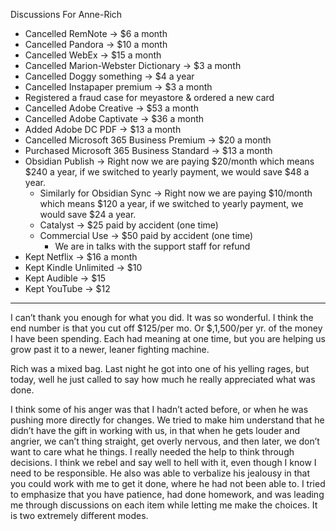 Discussions For Anne-Rich
- Cancelled RemNote → $6 a month 
- Cancelled Pandora → $10 a month 
- Cancelled WebEx -> $15 a month
- Cancelled Marion-Webster Dictionary → $3 a month
- Cancelled Doggy something → $4 a year
- Cancelled Instapaper premium → $3 a month
- Registered a fraud case for meyastore & ordered a new card
- Cancelled Adobe Creative -> $53 a month
- Cancelled Adobe Captivate → $36 a month
- Added Adobe DC PDF → $13 a month
- Cancelled Microsoft 365 Business Premium → $20 a month
- Purchased Microsoft 365 Business Standard → $13 a month
- Obsidian Publish → Right now we are paying $20/month which means $240 a year, if we switched to yearly payment, we would save $48 a year. 
	- Similarly for Obsidian Sync → Right now we are paying $10/month which means $120 a year, if we switched to yearly payment, we would save $24 a year. 
	- Catalyst → $25 paid by accident (one time)
	- Commercial Use →  $50 paid by accident (one time)
		- We are in talks with the support staff for refund
- Kept Netflix → $16 a month
- Kept Kindle Unlimited → $10
- Kept Audible → $15
- Kept YouTube → $12
--- 

I can’t thank you enough for what you did.  It was so wonderful.  I think the end number is that you cut off $125/per mo. Or $,1,500/per yr.  of the money I have been spending.  Each had meaning at one time, but you are helping us grow past it to a newer, leaner fighting machine.

Rich was a mixed bag.  Last night he got into one of his yelling rages, but today, well he just called to say how much he really appreciated what was done.

I think some of his anger was that I hadn’t acted before, or when he was pushing more directly for changes.  We tried to make him understand that he didn’t have the gift in working with us, in that when he gets louder and angrier, we can’t thing straight, get overly nervous, and then later, we don’t want to care what he things.  I really needed the help to think through decisions.  I think we rebel and say well to hell with it, even though I know I need to be responsible.  He also was able to verbalize his jealousy in that you could work with me to get it done, where he had not been able to.  I tried to emphasize that you have patience, had done homework, and was leading me through discussions on each item while letting me make the choices.  It is two extremely different modes.  

